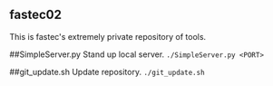 fastec02
---
This is fastec's extremely private repository of tools.

##SimpleServer.py
Stand up local server.
`./SimpleServer.py <PORT>`

##git_update.sh
Update repository.
`./git_update.sh`
